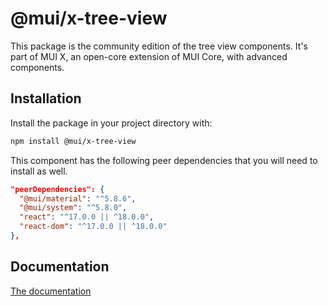 # @mui/x-tree-view

This package is the community edition of the tree view components.
It's part of MUI X, an open-core extension of MUI Core, with advanced components.

## Installation

Install the package in your project directory with:

```bash
npm install @mui/x-tree-view
```

This component has the following peer dependencies that you will need to install as well.

```json
"peerDependencies": {
  "@mui/material": "^5.8.6",
  "@mui/system": "^5.8.0",
  "react": "^17.0.0 || ^18.0.0",
  "react-dom": "^17.0.0 || ^18.0.0"
},
```

## Documentation

[The documentation](https://mui.com/x/react-tree-view/)
